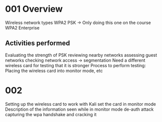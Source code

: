 # 001 Overview
Wireless network types
WPA2 PSK -> Only doing this one on the course
WPA2 Enterprise
## Activities performed
Evaluating the strength of PSK
reviewing nearby networks
assessing guest networks
checking network access -> segmentation
Need a different wireless card for testing that it is stronger
Process to perform testing: Placing the wireless card into monitor mode, etc
# 002
Setting up the wireless card to work with Kali
set the card in monitor mode
Description of the information seen while in monitor mode
de-auth attack
capturing the wpa handshake and cracking it
